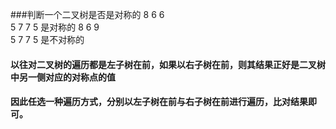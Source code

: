 ###判断一个二叉树是否是对称的
                   8
              6        6  
		   5     7  7     5  是对称的
		           8
              6        9  
		   5     7  7     5  是不对称的
		   
#### 以往对二叉树的遍历都是左子树在前，如果以右子树在前，则其结果正好是二叉树中另一侧对应的对称点的值
#### 因此任选一种遍历方式，分别以左子树在前与右子树在前进行遍历，比对结果即可。